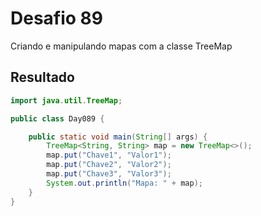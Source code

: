 # Desafio 89

Criando e manipulando mapas com a classe TreeMap

## Resultado

```java
import java.util.TreeMap;

public class Day089 {

    public static void main(String[] args) {
        TreeMap<String, String> map = new TreeMap<>();
        map.put("Chave1", "Valor1");
        map.put("Chave2", "Valor2");
        map.put("Chave3", "Valor3");
        System.out.println("Mapa: " + map);
    }
}
```